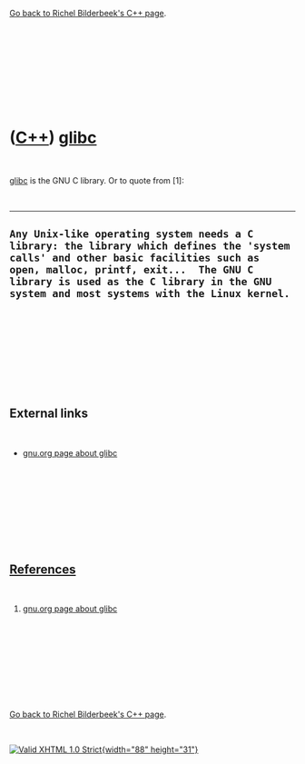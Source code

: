 

[Go back to Richel Bilderbeek's C++ page](Cpp.htm).

 

 

 

 

 

([C++](Cpp.htm)) [glibc](CppGlibc.htm)
======================================

 

[glibc](CppGlibc.htm) is the GNU C library. Or to quote from \[1\]:

 

  ---------------------------------------------------------------------------------------------------------------------------------------------------------------------------------------------------------------------------------------------------------------------------
  ` Any Unix-like operating system needs a C library: the library which defines the 'system calls' and other basic facilities such as open, malloc, printf, exit...  The GNU C library is used as the C library in the GNU system and most systems with the Linux kernel. `
  ---------------------------------------------------------------------------------------------------------------------------------------------------------------------------------------------------------------------------------------------------------------------------

 

 

 

 

 

External links
--------------

 

-   [gnu.org page about glibc](http://www.gnu.org/software/libc/)

 

 

 

 

 

[References](CppReferences.htm)
-------------------------------

 

1.  [gnu.org page about glibc](http://www.gnu.org/software/libc/)

 

 

 

 

 

[Go back to Richel Bilderbeek's C++ page](Cpp.htm).



 

[![Valid XHTML 1.0 Strict](valid-xhtml10.png){width="88"
height="31"}](http://validator.w3.org/check?uri=referer)
